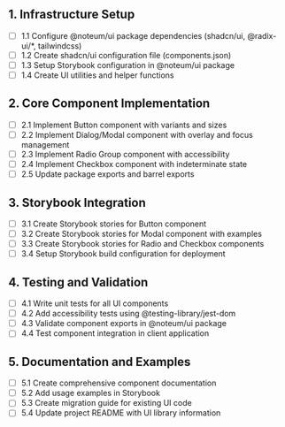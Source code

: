 ## 1. Infrastructure Setup

- [ ] 1.1 Configure @noteum/ui package dependencies (shadcn/ui, @radix-ui/\*, tailwindcss)
- [ ] 1.2 Create shadcn/ui configuration file (components.json)
- [ ] 1.3 Setup Storybook configuration in @noteum/ui package
- [ ] 1.4 Create UI utilities and helper functions

## 2. Core Component Implementation

- [ ] 2.1 Implement Button component with variants and sizes
- [ ] 2.2 Implement Dialog/Modal component with overlay and focus management
- [ ] 2.3 Implement Radio Group component with accessibility
- [ ] 2.4 Implement Checkbox component with indeterminate state
- [ ] 2.5 Update package exports and barrel exports

## 3. Storybook Integration

- [ ] 3.1 Create Storybook stories for Button component
- [ ] 3.2 Create Storybook stories for Modal component with examples
- [ ] 3.3 Create Storybook stories for Radio and Checkbox components
- [ ] 3.4 Setup Storybook build configuration for deployment

## 4. Testing and Validation

- [ ] 4.1 Write unit tests for all UI components
- [ ] 4.2 Add accessibility tests using @testing-library/jest-dom
- [ ] 4.3 Validate component exports in @noteum/ui package
- [ ] 4.4 Test component integration in client application

## 5. Documentation and Examples

- [ ] 5.1 Create comprehensive component documentation
- [ ] 5.2 Add usage examples in Storybook
- [ ] 5.3 Create migration guide for existing UI code
- [ ] 5.4 Update project README with UI library information
